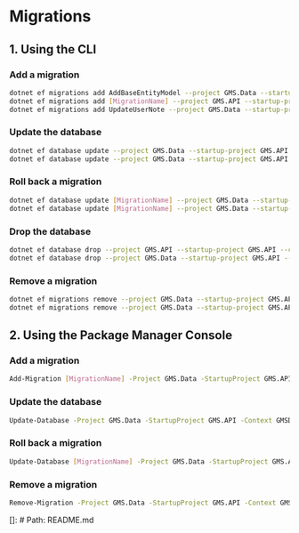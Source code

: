# Migrations

## 1. Using the CLI

### Add a migration
```bash
dotnet ef migrations add AddBaseEntityModel --project GMS.Data --startup-project GMS.API --context GMSDbContext --output-dir Migrations
dotnet ef migrations add [MigrationName] --project GMS.API --startup-project GMS.API --context GMSDbContext --output-dir Migrations
dotnet ef migrations add UpdateUserNote --project GMS.Data --startup-project GMS.API --context GMSDbContext --output-dir Migrations
```

### Update the database
```bash
dotnet ef database update --project GMS.Data --startup-project GMS.API --context GMSDbContext
dotnet ef database update --project GMS.Data --startup-project GMS.API --context GMSDbContext
```

### Roll back a migration
```bash
dotnet ef database update [MigrationName] --project GMS.Data --startup-project GMS.API --context GMSDbContext
dotnet ef database update [MigrationName] --project GMS.Data --startup-project GMS.API --context GMSDbContext
```

### Drop the database
```bash
dotnet ef database drop --project GMS.API --startup-project GMS.API --context GMSDbContext
dotnet ef database drop --project GMS.Data --startup-project GMS.API --context GMSDbContext
```

### Remove a migration
```bash
dotnet ef migrations remove --project GMS.Data --startup-project GMS.API --context GMSDbContext
dotnet ef migrations remove --project GMS.Data --startup-project GMS.API --context GMSDbContext
```

## 2. Using the Package Manager Console
### Add a migration
```bash
Add-Migration [MigrationName] -Project GMS.Data -StartupProject GMS.API -Context GMSDbContext -OutputDir GMS.Data/Migrations
```

### Update the database
```bash
Update-Database -Project GMS.Data -StartupProject GMS.API -Context GMSDbContext
```

### Roll back a migration
```bash
Update-Database [MigrationName] -Project GMS.Data -StartupProject GMS.API -Context GMSDbContext
```

### Remove a migration
```bash
Remove-Migration -Project GMS.Data -StartupProject GMS.API -Context GMSDbContext
```

[]: # Path: README.md
